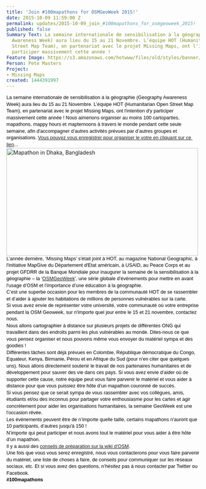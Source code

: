 ```yaml
---
title: 'Join #100mapathons for OSMGeoWeek 2015!'
date: 2015-10-09 11:59:00 Z
permalink: updates/2015-10-09_join_#100mapathons_for_osmgeoweek_2015!
published: false
Summary Text: La semaine internationale de sensibilisation à la géographie (Geography
  Awareness Week) aura lieu du 15 au 21 Novembre. L’équipe HOT (Humanitarian Open
  Street Map Team), en partenariat avec le projet Missing Maps, ont l'intention d'y
  participer massivement cette année !
Feature Image: https://s3.amazonaws.com/hotwww/files/old/styles/banner/public/mapathon_Bangladesh_Jan15.jpg
Person: Pete Masters
Project:
- Missing Maps
created: 1444391997
---
```


<p style="line-height: 1.38; margin-top: 0pt; margin-bottom: 0pt;" dir="ltr"><span style="font-size: 12.666666666666666px; font-family: Arial; color: #000000; background-color: #ffffff; font-weight: 400; font-style: normal; font-variant: normal; text-decoration: none; vertical-align: baseline; white-space: pre-wrap;"><font color="#000000" face="Arial"><span style="font-size: 12.6666669845581px; line-height: 17.4799995422363px; white-space: pre-wrap;">La semaine internationale de sensibilisation à la géographie (Geography Awareness Week) aura lieu du 15 au 21 Novembre. L’équipe HOT (Humanitarian Open Street Map Team), en partenariat avec le projet Missing Maps, ont l'intention d'y participer massivement cette année ! </span></font></span><span style="font-size: 12.666666666666666px; font-family: Arial; color: #000000; background-color: #ffffff; font-weight: 400; font-style: normal; font-variant: normal; text-decoration: none; vertical-align: baseline; white-space: pre-wrap;"><font style="color: #000000; font-family: Arial; font-size: 12.6666666666667px; font-style: normal; line-height: 1.38; white-space: pre-wrap;" color="#000000" face="Arial"><span style="font-size: 12.6666669845581px; line-height: 17.4799995422363px; white-space: pre-wrap;">Nous aimerions organiser au moins 100 cartoparties, mapathons, mappy hours et mapternoons à travers le monde pendant cette seule semaine, afin d'accompagner d’autres activités prévues par d’autres groupes et organisations. <a title="Event register" href="https://docs.google.com/forms/d/1SG9DW7ZyEC9Vf78RbApUfBYAQPSIReyxbupGJPCqjtw/viewform?c=0&amp;w=1">Vous pouvez vous enregistrer pour organiser le votre en cliquant sur ce lien</a>...</span></font><font color="#000000" face="Arial"><span style="font-size: 12.6666666666667px; line-height: 1.38; white-space: pre-wrap;">&nbsp;</span></font></span></p><p style="line-height: 1.38; margin-top: 0pt; margin-bottom: 0pt;" dir="ltr"><img class="image-large" title="Mapathon in Dhaka, Bangladesh" src="https://s3.amazonaws.com/hotwww/files/old/styles/large/public/mapathon_Bangladesh_Jan15_0.jpg?itok=eWC_CBpn" alt="Mapathon in Dhaka, Bangladesh" style="width:500px;height:281px"></p><p style="line-height: 1.38; margin-top: 0pt; margin-bottom: 0pt;" dir="ltr"><font color="#000000" face="Arial"><span style="font-size: 12.6666669845581px; line-height: 17.4799995422363px; white-space: pre-wrap;">L’année dernière, ‘Missing Maps’ s'était joint à HOT, au magazine National Geographic, à l'initiative MapGive du Département d'Etat américain, à USAID, au Peace Corps et au projet GFDRR de la Banque Mondiale pour inaugurer la semaine de la sensibilisation à la géographie – la ‘<a title="OSM GeoWeek" href="http://osmgeoweek.org/">OSMGeoWeek</a>’, une série&nbsp;</span></font><span style="color: #000000; font-family: Arial; font-size: 12.6666669845581px; line-height: 17.4799995422363px; white-space: pre-wrap;">globale </span><span style="font-size: 12.6666669845581px; line-height: 17.4799995422363px; white-space: pre-wrap; color: #000000; font-family: Arial;">d’évènements pour mettre en avant l'usage d’OSM et l’importance d’une éducation à la géographie.</span></p><p style="line-height: 1.38; margin-top: 0pt; margin-bottom: 0pt;" dir="ltr"><font color="#000000" face="Arial"><span style="font-size: 12.6666669845581px; line-height: 17.4799995422363px; white-space: pre-wrap;">C’est une superbe occasion pour les membres de la communauté HOT de se rassembler et d’aider à ajouter les habitations de millions de personnes vulnérables sur la carte. </span></font></p><p style="line-height: 1.38; margin-top: 0pt; margin-bottom: 0pt;" dir="ltr"><font color="#000000" face="Arial"><span style="font-size: 12.6666669845581px; line-height: 17.4799995422363px; white-space: pre-wrap;">Si vous avez envie de représenter votre université, votre communauté où votre entreprise pendant la OSM Geoweek, sur n'importe quel jour entre le 15 et 21 novembre, contactez nous. </span></font></p><p style="line-height: 1.38; margin-top: 0pt; margin-bottom: 0pt;" dir="ltr"><font color="#000000" face="Arial"><span style="font-size: 12.6666669845581px; line-height: 17.4799995422363px; white-space: pre-wrap;">Nous allons cartographier à distance sur plusieurs projets de différentes ONG qui travaillent dans des endroits parmi les plus vulnérables au monde. Dites-nous ce que vous pensez organiser et nous pouvons même vous envoyer du matériel sympa et des goodies ! </span></font></p><p style="line-height: 1.38; margin-top: 0pt; margin-bottom: 0pt;" dir="ltr"><font color="#000000" face="Arial"><span style="font-size: 12.6666669845581px; line-height: 17.4799995422363px; white-space: pre-wrap;">Différentes tâches sont déjà prévues en Colombie, République démocratique du Congo, Equateur, Kenya, Birmanie, Pérou et en Afrique du Sud (pour n’en citer que quelques uns). Nous allons directement soutenir le travail de nos partenaires humanitaires et de développement pour sauver des vie dans ces pays. Si vous avez envie d’aider où de supporter cette cause, notre équipe peut vous faire parvenir le matériel et vous aider à distance pour que vous puissiez être hôte d’un mapathon couronné de succès. </span></font></p><p style="line-height: 1.38; margin-top: 0pt; margin-bottom: 0pt;" dir="ltr"><font color="#000000" face="Arial"><span style="font-size: 12.6666669845581px; line-height: 17.4799995422363px; white-space: pre-wrap;">Si vous pensez que ce serait sympa de vous rassembler avec vos collègues, amis, étudiants et/ou des inconnus pour partager votre enthousiasme pour les cartes et agir concrètement pour aider les organisations humanitaires, la semaine GeoWeek est une l'occasion rêvée. </span></font></p><p style="line-height: 1.38; margin-top: 0pt; margin-bottom: 0pt;" dir="ltr"><font color="#000000" face="Arial"><span style="font-size: 12.6666669845581px; line-height: 17.4799995422363px; white-space: pre-wrap;">Les évènements peuvent être de n’importe quelle taille, certains mapathons n'auront que 10 participants, d’autres jusqu'à 150 !</span></font></p><p style="line-height: 1.38; margin-top: 0pt; margin-bottom: 0pt;" dir="ltr"><font color="#000000" face="Arial"><span style="font-size: 12.6666669845581px; line-height: 17.4799995422363px; white-space: pre-wrap;">N’importe qui peut participer et nous avons tout le matériel pour vous aider à être hôte d’un mapathon. </span></font></p><p style="line-height: 1.38; margin-top: 0pt; margin-bottom: 0pt;" dir="ltr"><font color="#000000" face="Arial"><span style="font-size: 12.6666669845581px; line-height: 17.4799995422363px; white-space: pre-wrap;">Il y a aussi des <a title="Hoe to organise a mapping party" href="http://wiki.openstreetmap.org/wiki/Missing_Maps_mapathons">conseils de préparation sur la wiki d’OSM</a>. </span></font></p><p style="line-height: 1.38; margin-top: 0pt; margin-bottom: 0pt;" dir="ltr"><font color="#000000" face="Arial"><span style="font-size: 12.6666669845581px; line-height: 17.4799995422363px; white-space: pre-wrap;">Une fois que vous vous serez enregistré, nous vous contacterons pour vous faire parvenir du matériel, une liste de choses à faire, de conseils pour communiquer sur les réseaux sociaux, etc. Et si vous avez des questions, n</span></font><font color="#000000" face="Arial"><span style="font-size: 12.6666669845581px; line-height: 17.4799995422363px; white-space: pre-wrap;">’hésitez pas à nous contacter par Twitter ou Facebook. </span></font></p><p style="line-height: 1.38; margin-top: 0pt; margin-bottom: 0pt;" dir="ltr"><font color="#000000" face="Arial"><span style="font-size: 12.6666669845581px; line-height: 17.4799995422363px; white-space: pre-wrap;"><strong>#100mapathons</strong></span></font></p>

